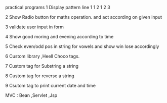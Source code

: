 

practical programs 1 Display pattern line 1 1 2 1 2 3

2 Show Radio button for maths operation. and act according on given input

3 validate user input in form

4 Show good moring and evening according to time

5 Check even/odd pos in string for vowels and show win lose accordingly

6 Custom library ,Heell Choco tags.

7 Custom tag for Substring a string

8 Custom tag for reverse a string

9 Csutom tag to print current date and time

  MVC : Bean ,Servlet ,Jsp 

